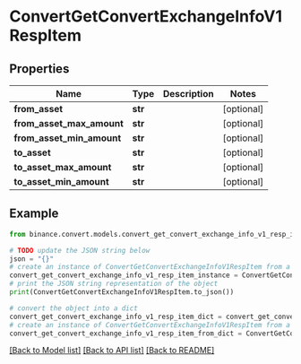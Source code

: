 # ConvertGetConvertExchangeInfoV1RespItem


## Properties

Name | Type | Description | Notes
------------ | ------------- | ------------- | -------------
**from_asset** | **str** |  | [optional] 
**from_asset_max_amount** | **str** |  | [optional] 
**from_asset_min_amount** | **str** |  | [optional] 
**to_asset** | **str** |  | [optional] 
**to_asset_max_amount** | **str** |  | [optional] 
**to_asset_min_amount** | **str** |  | [optional] 

## Example

```python
from binance.convert.models.convert_get_convert_exchange_info_v1_resp_item import ConvertGetConvertExchangeInfoV1RespItem

# TODO update the JSON string below
json = "{}"
# create an instance of ConvertGetConvertExchangeInfoV1RespItem from a JSON string
convert_get_convert_exchange_info_v1_resp_item_instance = ConvertGetConvertExchangeInfoV1RespItem.from_json(json)
# print the JSON string representation of the object
print(ConvertGetConvertExchangeInfoV1RespItem.to_json())

# convert the object into a dict
convert_get_convert_exchange_info_v1_resp_item_dict = convert_get_convert_exchange_info_v1_resp_item_instance.to_dict()
# create an instance of ConvertGetConvertExchangeInfoV1RespItem from a dict
convert_get_convert_exchange_info_v1_resp_item_from_dict = ConvertGetConvertExchangeInfoV1RespItem.from_dict(convert_get_convert_exchange_info_v1_resp_item_dict)
```
[[Back to Model list]](../README.md#documentation-for-models) [[Back to API list]](../README.md#documentation-for-api-endpoints) [[Back to README]](../README.md)


